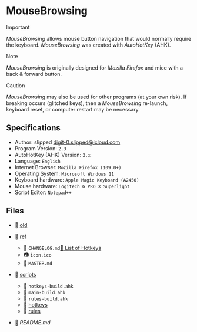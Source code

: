 # MouseBrowsing


> [!IMPORTANT]
> _MouseBrowsing_ allows mouse button navigation that would normally require the keyboard. _MouseBrowsing_ was created with _AutoHotKey_ (AHK).

> [!NOTE]
> _MouseBrowsing_ is originally designed for _Mozilla Firefox_ and mice with a back & forward button.

> [!CAUTION]
> _MouseBrowsing_ may also be used for other programs (at your own risk). If breaking occurs (glitched keys), then a _MouseBrowsing_ re-launch, keyboard reset, or computer restart may be necessary.

## Specifications

- Author: slipped <digit-0.slipped@icloud.com>
- Program Version: `2.3`
- AutoHotKey (AHK) Version: `2.x`
- Language: `English`
- Internet Browser: `Mozilla Firefox (109.0+)`
- Operating System: `Microsoft Windows 11`
- Keyboard hardware: `Apple Magic Keyboard (A2450)`
- Mouse hardware: `Logitech G PRO X Superlight`
- Script Editor: `Notepad++`

## Files

- :file_folder: [old](old) 

- :file_folder: [ref]()
	- :memo: `CHANGELOG.md`[:key: List of Hotkeys](ref/MASTER.md)
	- :camera: `icon.ico` []()
	- :key: `MASTER.md` []()

- :file_folder: [scripts]()
	- :memo: `hotkeys-build.ahk` []()
	- :memo: `main-build.ahk` []()
	- :memo: `rules-build.ahk` []()
	- :file_folder: [hotkeys]()
	- :file_folder: [rules]()

- :memo: _README.md_
